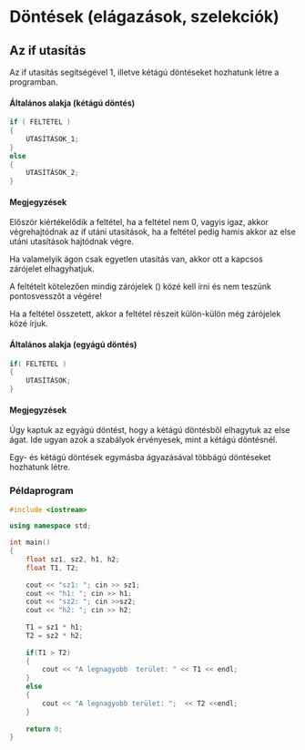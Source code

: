 # Döntések \(elágazások, szelekciók\)

## Az if utasítás

Az if utasítás segítségével 1, illetve kétágú döntéseket hozhatunk létre a programban.

#### Általános alakja \(kétágú döntés\)

```cpp
if ( FELTÉTEL )
{
    UTASÍTÁSOK_1;
}
else
{
    UTASÍTÁSOK_2;
}
```

#### Megjegyzések

Először kiértékelődik a feltétel, ha a feltétel nem 0, vagyis igaz, akkor végrehajtódnak az if utáni utasítások, ha a feltétel pedig hamis akkor az else utáni utasítások hajtódnak végre.

Ha valamelyik ágon csak egyetlen utasítás van, akkor ott a kapcsos zárójelet elhagyhatjuk.

A feltételt kötelezően mindig zárójelek \(\) közé kell írni és nem teszünk pontosvesszőt a végére!

Ha a feltétel összetett, akkor a feltétel részeit külön-külön még zárójelek közé írjuk.

#### Általános alakja \(egyágú döntés\)

```cpp
if( FELTÉTEL )
{
    UTASÍTÁSOK;
}
```

#### Megjegyzések

Úgy kaptuk az egyágú döntést, hogy a kétágú döntésből elhagytuk az else ágat. Ide ugyan azok a szabályok érvényesek, mint a kétágú döntésnél.

Egy- és kétágú döntések egymásba ágyazásával többágú döntéseket hozhatunk létre.

### Példaprogram

```cpp
#include <iostream>

using namespace std;

int main()
{
    float sz1, sz2, h1, h2;
    float T1, T2;
    
    cout << "sz1: "; cin >> sz1;
    cout << "h1: "; cin >> h1;
    cout << "sz2: "; cin >>sz2;
    cout << "h2: "; cin >> h2;
    
    T1 = sz1 * h1;
    T2 = sz2 * h2;
    
    if(T1 > T2)
    {
        cout << "A legnagyobb  terület: " << T1 << endl;
    }
    else
    {
        cout << "A legnagyobb terület: ";  << T2 <<endl;
    }
    
    return 0;
}
```

